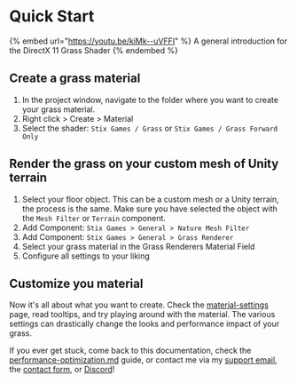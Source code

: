 # Quick Start

{% embed url="https://youtu.be/kiMk--uVFFI" %}
A general introduction for the DirectX 11 Grass Shader
{% endembed %}

## Create a grass material

1. In the project window, navigate to the folder where you want to create your grass material.
2. Right click > Create > Material
3. Select the shader: `Stix Games / Grass` or `Stix Games / Grass Forward Only`

## Render the grass on your custom mesh of Unity terrain

1. Select your floor object. This can be a custom mesh or a Unity terrain, the process is the same. Make sure you have selected the object with the `Mesh Filter` or `Terrain` component.
2. Add Component: `Stix Games > General > Nature Mesh Filter`
3. Add Component: `Stix Games > General > Grass Renderer`
4. Select your grass material in the Grass Renderers Material Field
5. Configure all settings to your liking

## Customize you material

Now it's all about what you want to create. Check the [material-settings](material-settings/ "mention") page, read tooltips, and try playing around with the material. The various settings can drastically change the looks and performance impact of your grass.&#x20;

If you ever get stuck, come back to this documentation, check the [performance-optimization.md](../guides/performance-optimization.md "mention") guide, or contact me via my [support email](mailto:support@stixgames.com), the [contact form](https://stixgames.com/contact), or [Discord](https://discord.gg/jvBFhQA)!

